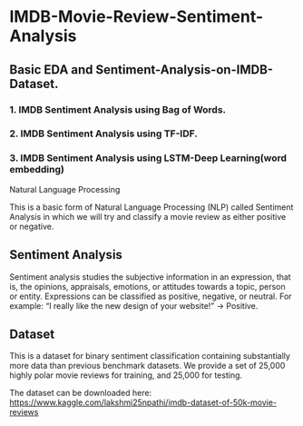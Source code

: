 # IMDB-Movie-Review-Sentiment-Analysis
## Basic EDA and Sentiment-Analysis-on-IMDB-Dataset.

### 1. IMDB Sentiment Analysis using Bag of Words.
### 2. IMDB Sentiment Analysis using TF-IDF.
### 3. IMDB Sentiment Analysis using LSTM-Deep Learning(word embedding)

Natural Language Processing

This is a basic form of Natural Language Processing (NLP) called Sentiment Analysis in which we will try and classify a movie review as either positive or negative.

## Sentiment Analysis

Sentiment analysis studies the subjective information in an expression, that is, the opinions, appraisals, emotions, or attitudes towards a topic, person or entity. Expressions can be classified as positive, negative, or neutral. For example: “I really like the new design of your website!” → Positive.

## Dataset

This is a dataset for binary sentiment classification containing substantially more data than previous benchmark datasets. We provide a set of 25,000 highly polar movie reviews for training, and 25,000 for testing.

The dataset can be downloaded here: https://www.kaggle.com/lakshmi25npathi/imdb-dataset-of-50k-movie-reviews

